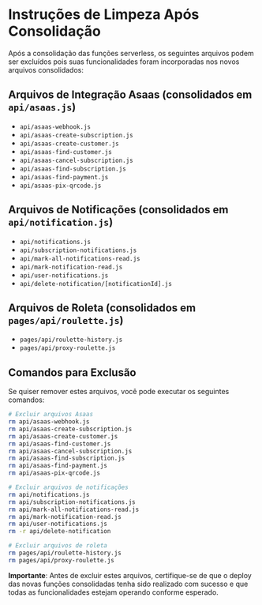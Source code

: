 # Instruções de Limpeza Após Consolidação

Após a consolidação das funções serverless, os seguintes arquivos podem ser excluídos pois suas funcionalidades foram incorporadas nos novos arquivos consolidados:

## Arquivos de Integração Asaas (consolidados em `api/asaas.js`)

- `api/asaas-webhook.js`
- `api/asaas-create-subscription.js`
- `api/asaas-create-customer.js`
- `api/asaas-find-customer.js`
- `api/asaas-cancel-subscription.js`
- `api/asaas-find-subscription.js`
- `api/asaas-find-payment.js`
- `api/asaas-pix-qrcode.js`

## Arquivos de Notificações (consolidados em `api/notification.js`)

- `api/notifications.js`
- `api/subscription-notifications.js`
- `api/mark-all-notifications-read.js`
- `api/mark-notification-read.js`
- `api/user-notifications.js`
- `api/delete-notification/[notificationId].js`

## Arquivos de Roleta (consolidados em `pages/api/roulette.js`)

- `pages/api/roulette-history.js`
- `pages/api/proxy-roulette.js`

## Comandos para Exclusão

Se quiser remover estes arquivos, você pode executar os seguintes comandos:

```bash
# Excluir arquivos Asaas
rm api/asaas-webhook.js
rm api/asaas-create-subscription.js
rm api/asaas-create-customer.js
rm api/asaas-find-customer.js
rm api/asaas-cancel-subscription.js
rm api/asaas-find-subscription.js
rm api/asaas-find-payment.js
rm api/asaas-pix-qrcode.js

# Excluir arquivos de notificações
rm api/notifications.js
rm api/subscription-notifications.js
rm api/mark-all-notifications-read.js
rm api/mark-notification-read.js
rm api/user-notifications.js
rm -r api/delete-notification

# Excluir arquivos de roleta
rm pages/api/roulette-history.js
rm pages/api/proxy-roulette.js
```

**Importante**: Antes de excluir estes arquivos, certifique-se de que o deploy das novas funções consolidadas tenha sido realizado com sucesso e que todas as funcionalidades estejam operando conforme esperado. 